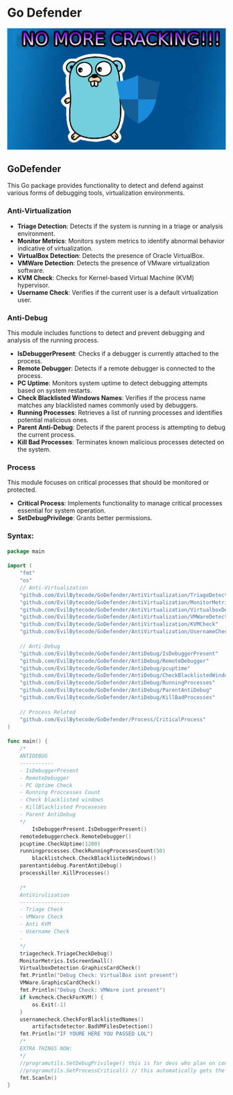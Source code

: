 # Go Defender

![Go Defender](GoDefender.png)

## GoDefender

This Go package provides functionality to detect and defend against various forms of debugging tools, virtualization environments.

### Anti-Virtualization

- **Triage Detection**: Detects if the system is running in a triage or analysis environment.
- **Monitor Metrics**: Monitors system metrics to identify abnormal behavior indicative of virtualization.
- **VirtualBox Detection**: Detects the presence of Oracle VirtualBox.
- **VMWare Detection**: Detects the presence of VMware virtualization software.
- **KVM Check**: Checks for Kernel-based Virtual Machine (KVM) hypervisor.
- **Username Check**: Verifies if the current user is a default virtualization user.

### Anti-Debug

This module includes functions to detect and prevent debugging and analysis of the running process.

- **IsDebuggerPresent**: Checks if a debugger is currently attached to the process.
- **Remote Debugger**: Detects if a remote debugger is connected to the process.
- **PC Uptime**: Monitors system uptime to detect debugging attempts based on system restarts.
- **Check Blacklisted Windows Names**: Verifies if the process name matches any blacklisted names commonly used by debuggers.
- **Running Processes**: Retrieves a list of running processes and identifies potential malicious ones.
- **Parent Anti-Debug**: Detects if the parent process is attempting to debug the current process.
- **Kill Bad Processes**: Terminates known malicious processes detected on the system.

### Process

This module focuses on critical processes that should be monitored or protected.
- **Critical Process**: Implements functionality to manage critical processes essential for system operation.
- **SetDebugPrivilege**: Grants better permissions.

### Syntax:
```go
package main

import (
	"fmt"
	"os"
	// Anti-Virtualization
	"github.com/EvilBytecode/GoDefender/AntiVirtualization/TriageDetection"
	"github.com/EvilBytecode/GoDefender/AntiVirtualization/MonitorMetrics"
	"github.com/EvilBytecode/GoDefender/AntiVirtualization/VirtualboxDetection"
	"github.com/EvilBytecode/GoDefender/AntiVirtualization/VMWareDetection"
	"github.com/EvilBytecode/GoDefender/AntiVirtualization/KVMCheck"
	"github.com/EvilBytecode/GoDefender/AntiVirtualization/UsernameCheck"

	// Anti-Debug
	"github.com/EvilBytecode/GoDefender/AntiDebug/IsDebuggerPresent"
	"github.com/EvilBytecode/GoDefender/AntiDebug/RemoteDebugger"
	"github.com/EvilBytecode/GoDefender/AntiDebug/pcuptime"
	"github.com/EvilBytecode/GoDefender/AntiDebug/CheckBlacklistedWindowsNames"
	"github.com/EvilBytecode/GoDefender/AntiDebug/RunningProcesses"
	"github.com/EvilBytecode/GoDefender/AntiDebug/ParentAntiDebug"
	"github.com/EvilBytecode/GoDefender/AntiDebug/KillBadProcesses"

	// Process Related
	"github.com/EvilBytecode/GoDefender/Process/CriticalProcess"
)

func main() {
	/* 
	ANTIDEBUG
	-----------
	- IsDebuggerPresent
	- RemoteDebugger
	- PC Uptime Check
	- Running Proccesses Count
	- Check blacklisted windows
	- KillBlacklisted Proceseses
	- Parent AntiDebug
	*/
        IsDebuggerPresent.IsDebuggerPresent()
	remotedebuggercheck.RemoteDebugger()
	pcuptime.CheckUptime(1200)
	runningprocesses.CheckRunningProcessesCount(50)
        blacklistcheck.CheckBlacklistedWindows()
	parentantidebug.ParentAntiDebug()
	processkiller.KillProcesses()

	/* 
	AntiVirulization
	----------------
	- Triage Check
	- VMWare Check
	- Anti KVM
	- Username Check
	- 
	*/
	triagecheck.TriageCheckDebug()
	MonitorMetrics.IsScreenSmall()
	VirtualboxDetection.GraphicsCardCheck()
	fmt.Println("Debug Check: VirtualBox isnt present")
	VMWare.GraphicsCardCheck()
	fmt.Println("Debug Check: VMWare isnt present")
	if kvmcheck.CheckForKVM() {
		os.Exit(-1)
	}
	usernamecheck.CheckForBlacklistedNames()
        artifactsdetector.BadVMFilesDetection()
	fmt.Println("IF YOURE HERE YOU PASSED LOL")
	/*
	EXTRA THINGS NOW:
	*/
	//programutils.SetDebugPrivilege() this is for devs who plan on continuing
	//programutils.SetProcessCritical() // this automatically gets the SeDebugPrivillige
	fmt.Scanln()
}
```
